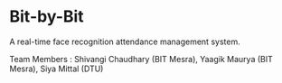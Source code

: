# Bit-by-Bit

A real-time face recognition attendance management system.

Team Members : Shivangi Chaudhary (BIT Mesra), Yaagik Maurya (BIT Mesra), Siya Mittal (DTU)
